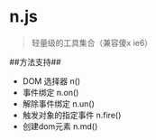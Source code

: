 n.js
====

> 轻量级的工具集合（兼容傻x ie6）

##方法支持##

* DOM 选择器 n()
* 事件绑定 n.on()
* 解除事件绑定 n.un()
* 触发对象的指定事件 n.fire()
* 创建dom元素 n.md()
